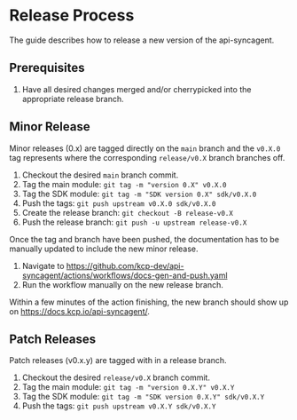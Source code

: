 # Release Process

The guide describes how to release a new version of the api-syncagent.

## Prerequisites

1. Have all desired changes merged and/or cherrypicked into the appropriate
   release branch.

## Minor Release

Minor releases (0.x) are tagged directly on the `main` branch and the `v0.X.0`
tag represents where the corresponding `release/v0.X` branch branches off.

1. Checkout the desired `main` branch commit.
1. Tag the main module: `git tag -m "version 0.X" v0.X.0`
1. Tag the SDK module: `git tag -m "SDK version 0.X" sdk/v0.X.0`
1. Push the tags: `git push upstream v0.X.0 sdk/v0.X.0`
1. Create the release branch: `git checkout -B release-v0.X`
1. Push the release branch: `git push -u upstream release-v0.X`

Once the tag and branch have been pushed, the documentation has to be manually
updated to include the new minor release.

1. Navigate to https://github.com/kcp-dev/api-syncagent/actions/workflows/docs-gen-and-push.yaml
1. Run the workflow manually on the new release branch.

Within a few minutes of the action finishing, the new branch should show up on
https://docs.kcp.io/api-syncagent/.

## Patch Releases

Patch releases (v0.x.y) are tagged with in a release branch.

1. Checkout the desired `release/v0.X` branch commit.
1. Tag the main module: `git tag -m "version 0.X.Y" v0.X.Y`
1. Tag the SDK module: `git tag -m "SDK version 0.X.Y" sdk/v0.X.Y`
1. Push the tags: `git push upstream v0.X.Y sdk/v0.X.Y`
